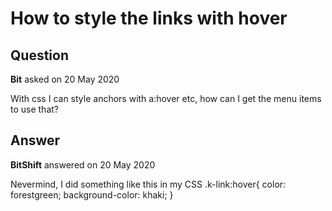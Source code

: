 # How to style the links with hover

## Question

**Bit** asked on 20 May 2020

With css I can style anchors with a:hover etc, how can I get the menu items to use that?

## Answer

**BitShift** answered on 20 May 2020

Nevermind, I did something like this in my CSS .k-link:hover{ color: forestgreen; background-color: khaki; }
